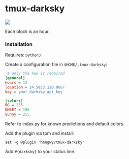 # tmux-darksky

![](https://user-images.githubusercontent.com/1647347/31725286-8c6ebc2c-b456-11e7-8e14-84b77f447e57.png)

Each block is an hour.

### Installation

Requires: `python3`

Create a configuration file in `$HOME/.tmux-darksky`:

```ini
 # only the key is required
[general]
hours = 12
location = 14.5833,120.9667
key = your_darksky_api_key

[colors]
BG = 235
UNSET = 196
Sunny = 255
```

Refer to index.py for known predictions and default colors.

Add the plugin via tpm and install:

```
set -g @plugin 'hmngwy/tmux-darksky'
```

Add `#{darksky}` to your status line.
